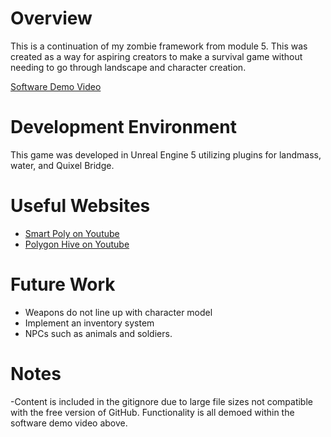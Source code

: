 # Overview

This is a continuation of my zombie framework from module 5. This was created as a way for aspiring creators to make a survival game without needing to go through landscape and character creation.

[Software Demo Video](https://youtu.be/sI_DHGF1VOY)

# Development Environment

This game was developed in Unreal Engine 5 utilizing plugins for landmass, water, and Quixel Bridge.

# Useful Websites

- [Smart Poly on Youtube](https://www.youtube.com/@SmartPoly)
- [Polygon Hive on Youtube](https://www.youtube.com/@PolygonHive)

# Future Work

- Weapons do not line up with character model
- Implement an inventory system
- NPCs such as animals and soldiers.

# Notes
-Content is included in the gitignore due to large file sizes not compatible with the free version of GitHub. Functionality is all demoed within the software demo video above.
